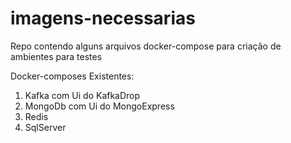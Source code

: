 # imagens-necessarias
Repo contendo alguns arquivos docker-compose para criação de ambientes para testes

Docker-composes Existentes:

1. Kafka com Ui do KafkaDrop
2. MongoDb com Ui do MongoExpress
3. Redis 
4. SqlServer 
